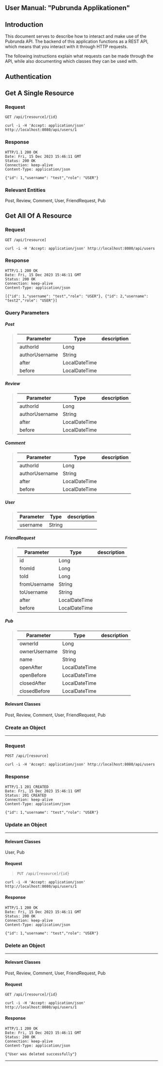 ## User Manual: "Pubrunda Applikationen"

## Introduction

This document serves to describe how to interact and make use of the Pubrunda API. The backend of this application functions as a REST API, which means that you interact with it through HTTP requests.

The following instructions explain what requests can be made through the API, while also documenting which classes they can be used with. 

## Authentication


## Get A Single Resource

### Request

`GET /api/[resource]/{id}`

    curl -i -H 'Accept: application/json' http://localhost:8080/api/users/1

### Response

    HTTP/1.1 200 OK
    Date: Fri, 15 Dec 2023 15:46:11 GMT
    Status: 200 OK
    Connection: keep-alive
    Content-Type: application/json

    {"id": 1,"username": "test","role": "USER"}

### Relevant Entities
Post, Review, Comment, User, FriendRequest, Pub


## Get All Of A Resource

### Request

`GET /api/[resource]`

    curl -i -H 'Accept: application/json' http://localhost:8080/api/users

### Response

    HTTP/1.1 200 OK
    Date: Fri, 15 Dec 2023 15:46:11 GMT
    Status: 200 OK
    Connection: keep-alive
    Content-Type: application/json

    [{"id": 1,"username": "test","role": "USER"}, {"id": 2,"username": "test2","role": "USER"}]

### Query Parameters

##### Post
> | Parameter      | Type           | description    |
> |-----------     |-----------     |----------------|
> | authorId       | Long           |                |
> | authorUsername | String         |                |
> | after          | LocalDateTime  |                |
> | before         | LocalDateTime  |                |

##### Review
> | Parameter      | Type           | description    |
> |-----------     |-----------     |----------------|
> | authorId       | Long           |                |
> | authorUsername | String         |                |
> | after          | LocalDateTime  |                |
> | before         | LocalDateTime  |                |

##### Comment
> | Parameter      | Type           | description    |
> |-----------     |-----------     |----------------|
> | authorId       | Long           |                |
> | authorUsername | String         |                |
> | after          | LocalDateTime  |                |
> | before         | LocalDateTime  |                |

##### User
> | Parameter | Type      | description    |
> |-----------|-----------|----------------|
> | username  | String    |                |

##### FriendRequest
> | Parameter      | Type           | description    |
> |-----------     |-----------     |----------------|
> | id             | Long           |                |
> | fromId         | Long           |                |
> | toId           | Long           |                |
> | fromUsername   | String         |                |
> | toUsername     | String         |                |
> | after          | LocalDateTime  |                |
> | before         | LocalDateTime  |                |

##### Pub
> | Parameter     | Type           | description    |
> |-----------    |-----------     |----------------|
> | ownerId       | Long           |                |
> | ownerUsername | String         |                |
> | name          | String         |                |
> | openAfter     | LocalDateTime  |                |
> | openBefore    | LocalDateTime  |                |
> | closedAfter   | LocalDateTime  |                |
> | closedBefore  | LocalDateTime  |                |


#### Relevant Classes
Post, Review, Comment, User, FriendRequest, Pub



### Create an Object
-------------------------

### Request

`POST /api/[resource]`

    curl -i -H 'Accept: application/json' http://localhost:8080/api/users


### Response

    HTTP/1.1 201 CREATED
    Date: Fri, 15 Dec 2023 15:46:11 GMT
    Status: 201 CREATED
    Connection: keep-alive
    Content-Type: application/json

    {"id": 1,"username": "test","role": "USER"}



### Update an Object
---------------------
#### Relevant Classes
User, Pub

#### Request

> `PUT /api/[resource]/{id}`

    curl -i -H 'Accept: application/json' http://localhost:8080/api/users/1


#### Response

    HTTP/1.1 200 OK
    Date: Fri, 15 Dec 2023 15:46:11 GMT
    Status: 200 OK
    Connection: keep-alive
    Content-Type: application/json

    {"id": 1,"username": "test","role": "USER"}



### Delete an Object
---------------------
#### Relevant Classes
Post, Review, Comment, User, FriendRequest, Pub

#### Request

`GET /api/[resource]/{id}`

    curl -i -H 'Accept: application/json' http://localhost:8080/api/users/1


#### Response

    HTTP/1.1 200 OK
    Date: Fri, 15 Dec 2023 15:46:11 GMT
    Status: 200 OK
    Connection: keep-alive
    Content-Type: application/json

    {"User was deleted successfully"}


-----------